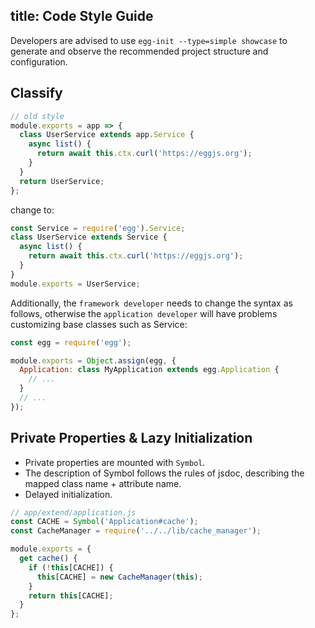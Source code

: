 title: Code Style Guide
---

Developers are advised to use `egg-init --type=simple showcase` to generate and observe the recommended project structure and configuration.

## Classify

```js
// old style
module.exports = app => {
  class UserService extends app.Service {
    async list() {
      return await this.ctx.curl('https://eggjs.org');
    }
  }
  return UserService;
};
```

change to:

```js
const Service = require('egg').Service;
class UserService extends Service {
  async list() {
    return await this.ctx.curl('https://eggjs.org');
  }
}
module.exports = UserService;
```

Additionally, the `framework developer` needs to change the syntax as follows, otherwise the `application developer` will have problems customizing base classes such as Service:

```js
const egg = require('egg');

module.exports = Object.assign(egg, {
  Application: class MyApplication extends egg.Application {
    // ...
  }
  // ...
});
```

## Private Properties & Lazy Initialization

* Private properties are mounted with `Symbol`.
* The description of Symbol follows the rules of jsdoc, describing the mapped class name + attribute name.
* Delayed initialization.

```js
// app/extend/application.js
const CACHE = Symbol('Application#cache');
const CacheManager = require('../../lib/cache_manager');

module.exports = {
  get cache() {
    if (!this[CACHE]) {
      this[CACHE] = new CacheManager(this);
    }
    return this[CACHE];
  }
};
```
